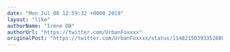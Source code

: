 ```yaml
---
date: "Mon Jul 08 12:59:32 +0000 2019"
layout: "like"
authorName: "Irène DB"
authorUrl: "https://twitter.com/UrbanFoxxxx"
originalPost: "https://twitter.com/UrbanFoxxxx/status/1148215039335288832"
---
```

